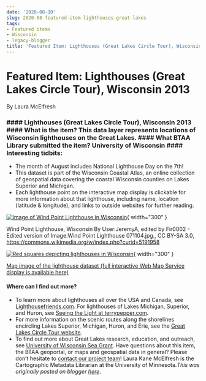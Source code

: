 ```yaml
---
date: '2020-08-10'
slug: 2020-08-featured-item-lighthouses-great-lakes
tags:
- Featured items
- Wisconsin
- legacy-blogger
title: 'Featured Item: Lighthouses (Great Lakes Circle Tour), Wisconsin 2013'
---
```


# Featured Item: Lighthouses (Great Lakes Circle Tour), Wisconsin 2013

By Laura McElfresh

### #### Lighthouses (Great Lakes Circle Tour), Wisconsin 2013 #### What is the item? This data layer represents locations of Wisconsin lighthouses on the Great Lakes. #### What BTAA Library submitted the item? University of Wisconsin #### Interesting tidbits:
 * The month of August includes National Lighthouse Day on the 7th!
 * This dataset is part of the Wisconsin Coastal Atlas, an online collection of geospatial data covering the coastal Wisconsin counties on Lakes Superior and Michigan.
 * Each lighthouse point on the interactive map display is clickable for more information about that lighthouse, including name, location <!-- more --> (latitude & longitude), and links to outside websites for further reading. [](https://www.blogger.com/#) [](https://www.blogger.com/#)

[![Image of Wind Point Lighthouse in Wisconsin](https://blogger.googleusercontent.com/img/a/AVvXsEjAUIBgjKprfTd3xZqtHMM9RW3nzpeJ-odgLozj8_z8963FPmGK5FDMLQ8ioiVKXhASBQIM5ipU6J-2eVGM6utSuO1flcr1FwF1Oyfxod6Z6xBn6MMY5XE30Iaa3XgNutRNdwjNLu5cLZRkx_62oult5iyv_rxlBsMYQc5ylGbS4tQWpNU9b41gbrJIKg=w638-h415)](https://blogger.googleusercontent.com/img/a/AVvXsEjAUIBgjKprfTd3xZqtHMM9RW3nzpeJ-odgLozj8_z8963FPmGK5FDMLQ8ioiVKXhASBQIM5ipU6J-2eVGM6utSuO1flcr1FwF1Oyfxod6Z6xBn6MMY5XE30Iaa3XgNutRNdwjNLu5cLZRkx_62oult5iyv_rxlBsMYQc5ylGbS4tQWpNU9b41gbrJIKg=s800){ width="300" }

 Wind Point Lighthouse, Wisconsin By User:JeremyA, edited by Fir0002 - Edited version of Image:Wind Point Lighthouse 071104.jpg., CC BY-SA 3.0, https://commons.wikimedia.org/w/index.php?curid=5191958 [](https://www.blogger.com/#) [](https://www.blogger.com/#)

[![Red squares depicting lighthouses in Wisconsin](https://blogger.googleusercontent.com/img/a/AVvXsEgm--_gRe5cHgiuKoWEvg7jaJ7KIXKdl-AKv7cVfWN_dqCVIfKRrOEXH25I0_HY49FWnpjsesGuEVq5G2PilbJQqPC2l2M9sUuhjlt_dquJSBYIdSdgN1LXYpHEjfycsJVYwFAGPxeia1I4e2-NbEqU0vsJir4gmFCFEycEDNg1c5Eh2IvFo_kp8TlxvQ=w702-h388)](https://blogger.googleusercontent.com/img/a/AVvXsEgm--_gRe5cHgiuKoWEvg7jaJ7KIXKdl-AKv7cVfWN_dqCVIfKRrOEXH25I0_HY49FWnpjsesGuEVq5G2PilbJQqPC2l2M9sUuhjlt_dquJSBYIdSdgN1LXYpHEjfycsJVYwFAGPxeia1I4e2-NbEqU0vsJir4gmFCFEycEDNg1c5Eh2IvFo_kp8TlxvQ=s804){ width="300" }

 [Map image of the lighthouse dataset (full interactive Web Map Service display is available here)](https://geo.btaa.org/catalog/F290ce1ad-261d-4cf1-b648-9fa4e7896cb4&sa=D&sntz=1&usg=AFQjCNHEq8t6by2Us9r8RHgATYdmTU1mRg)

#### Where can I find out more?
 * To learn more about lighthouses all over the USA and Canada, see [Lighthousefriends.com](https://www.lighthousefriends.com/Findex.html&sa=D&sntz=1&usg=AFQjCNG7qRLqVPiYHq5oC--Mh6yeAGepkg). For lighthouses of Lakes Michigan, Superior, and Huron, see [Seeing the Light at terrypepper.com](http://www.google.com/url?q=http://www.terrypepper.com/Flights/Findex.htm&sa=D&sntz=1&usg=AFQjCNFj-iQ7uU1mmE5UXOimzaE10wasKA).
 * For more information on the scenic routes along the shorelines encircling Lakes Superior, Michigan, Huron, and Erie, see the [Great Lakes Circle Tour website](http://www.google.com/url?q=http://greatlakescircletour.org/F&sa=D&sntz=1&usg=AFQjCNH85gs7PY6Y4H4LWlfivVVEdd5ypw).
 * To find out more about Great Lakes research, education, and outreach, see [University of Wisconsin Sea Grant](https://www.seagrant.wisc.edu/F&sa=D&sntz=1&usg=AFQjCNH4mDeqO_SgIz6FL5rUwQySTg5k_g). Have questions about this item, the BTAA geoportal, or maps and geospatial data in general? Please don’t hesitate to [contact our project team](https://geo.btaa.org/Ffeedback&sa=D&sntz=1&usg=AFQjCNERNbgXrpg6xAqzLip9xfSU2ZAfUQ)! Laura Kane McElfresh is the Cartographic Metadata Librarian at the University of Minnesota.*This was originally posted on blogger [here](https://geobtaa.blogspot.com/2020/08/featured-item-lighthouses-great-lakes.html)*.

